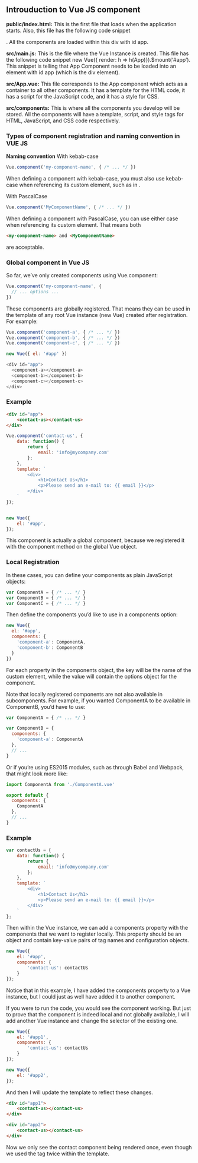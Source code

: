 ## Introuduction to Vue JS component ##

**public/index.html:** This is the first file that loads when the application starts. Also, this file has the following code snippet <div id=”app”></div>. 
All the components are loaded within this div with id app.


**src/main.js:** This is the file where the Vue Instance is created. This file has the following code snippet new Vue({ render: h => h(App)}).$mount(‘#app’). This snippet is telling that App Component needs to be loaded into an element with id app (which is the div element).

**src/App.vue:** This file corresponds to the App component which acts as a container to all other components. It has a template for the HTML code, it has a script for the JavaScript code, and it has a style for CSS.

**src/components:** This is where all the components you develop will be stored. All the components will have a template, script, and style tags for HTML, JavaScript, and CSS code respectively.

### Types of component registration and naming convention in VUE JS ###
**Naming convention**
With kebab-case
```js
Vue.component('my-component-name', { /* ... */ })
```
When defining a component with kebab-case, you must also use kebab-case when referencing its custom element, such as in <my-component-name>.

With PascalCase
```js
Vue.component('MyComponentName', { /* ... */ })
```
When defining a component with PascalCase, you can use either case when referencing its custom element. That means both 
```html
<my-component-name> and <MyComponentName>
```
are acceptable.

### Global component in Vue JS
So far, we’ve only created components using Vue.component:
```js
Vue.component('my-component-name', {
  // ... options ...
})
```
These components are globally registered. That means they can be used in the template of any root Vue instance (new Vue) created after registration. For example:
```js
Vue.component('component-a', { /* ... */ })
Vue.component('component-b', { /* ... */ })
Vue.component('component-c', { /* ... */ })

new Vue({ el: '#app' })
```
```js
<div id="app">
  <component-a></component-a>
  <component-b></component-b>
  <component-c></component-c>
</div>
```
### Example ###
```html
<div id="app">
	<contact-us></contact-us>
</div>
```
```js
Vue.component('contact-us', {
	data: function() {
		return {
			email: 'info@mycompany.com'
		};
	},
	template: `
		<div>
			<h1>Contact Us</h1>
			<p>Please send an e-mail to: {{ email }}</p>
		</div>
	`
});


new Vue({
	el: '#app',
});

```
This component is actually a global component, because we registered it with the component method on the global Vue object.

### Local Registration ###
In these cases, you can define your components as plain JavaScript objects:
```js
var ComponentA = { /* ... */ }
var ComponentB = { /* ... */ }
var ComponentC = { /* ... */ }
```
Then define the components you’d like to use in a components option:
```js
new Vue({
  el: '#app',
  components: {
    'component-a': ComponentA,
    'component-b': ComponentB
  }
})
```
For each property in the components object, the key will be the name of the custom element, while the value will contain the options object for the component.

Note that locally registered components are not also available in subcomponents. For example, if you wanted ComponentA to be available in ComponentB, you’d have to use:
```js
var ComponentA = { /* ... */ }

var ComponentB = {
  components: {
    'component-a': ComponentA
  },
  // ...
}
```
Or if you’re using ES2015 modules, such as through Babel and Webpack, that might look more like:
```js
import ComponentA from './ComponentA.vue'

export default {
  components: {
    ComponentA
  },
  // ...
}
```

### Example ###
```js
var contactUs = {
	data: function() {
		return {
			email: 'info@mycompany.com'
		};
	},
	template: `
		<div>
			<h1>Contact Us</h1>
			<p>Please send an e-mail to: {{ email }}</p>
		</div>
	`
};
```
Then within the Vue instance, we can add a components property with the components that we want to register locally. This property should be an object and contain key-value pairs of tag names and configuration objects.
```js
new Vue({
	el: '#app',
	components: {
		'contact-us': contactUs
	}
});
```
Notice that in this example, I have added the components property to a Vue instance, but I could just as well have added it to another component.

If you were to run the code, you would see the component working. But just to prove that the component is indeed local and not globally available, I will add another Vue instance and change the selector of the existing one.
```js
new Vue({
	el: '#app1',
	components: {
		'contact-us': contactUs
	}
});

new Vue({
	el: '#app2',
});
```
And then I will update the template to reflect these changes.
```html
<div id="app1">
	<contact-us></contact-us>
</div>

<div id="app2">
	<contact-us></contact-us>
</div>
````
Now we only see the contact component being rendered once, even though we used the tag twice within the template.
